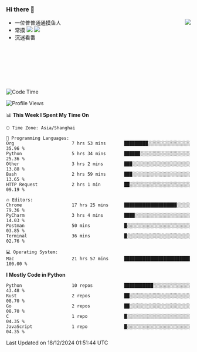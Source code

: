 ### Hi there 👋


<a href="https://github.com/yanlc39">
  <img align="right" src="https://github-readme-stats.vercel.app/api?username=yanlc39&show_icons=true&hide_border=true&icon_color=586069&title_color=a0a9af">
</a>

- 一位普普通通摸鱼人
- 常摸 ![](https://img.shields.io/badge/-Python-3e74a2?style=flat-square&logo=Python&logoColor=fff) ![](https://img.shields.io/badge/-C%2B%2B-brightgreen?style=flat-square)
- 沉迷看番



<br><br><br><br><br><br>


<!--START_SECTION:waka-->
![Code Time](http://img.shields.io/badge/Code%20Time-614%20hrs%2032%20mins-blue)

![Profile Views](http://img.shields.io/badge/Profile%20Views-0-blue)

📊 **This Week I Spent My Time On** 

```text
🕑︎ Time Zone: Asia/Shanghai

💬 Programming Languages: 
Org                      7 hrs 53 mins       █████████░░░░░░░░░░░░░░░░   35.96 % 
Python                   5 hrs 34 mins       ██████░░░░░░░░░░░░░░░░░░░   25.36 % 
Other                    3 hrs 2 mins        ███░░░░░░░░░░░░░░░░░░░░░░   13.88 % 
Bash                     2 hrs 59 mins       ███░░░░░░░░░░░░░░░░░░░░░░   13.65 % 
HTTP Request             2 hrs 1 min         ██░░░░░░░░░░░░░░░░░░░░░░░   09.19 % 

🔥 Editors: 
Chrome                   17 hrs 25 mins      ████████████████████░░░░░   79.36 % 
PyCharm                  3 hrs 4 mins        ████░░░░░░░░░░░░░░░░░░░░░   14.03 % 
Postman                  50 mins             █░░░░░░░░░░░░░░░░░░░░░░░░   03.85 % 
Terminal                 36 mins             █░░░░░░░░░░░░░░░░░░░░░░░░   02.76 % 

💻 Operating System: 
Mac                      21 hrs 57 mins      █████████████████████████   100.00 % 
```

**I Mostly Code in Python** 

```text
Python                   10 repos            ███████████░░░░░░░░░░░░░░   43.48 % 
Rust                     2 repos             ██░░░░░░░░░░░░░░░░░░░░░░░   08.70 % 
Go                       2 repos             ██░░░░░░░░░░░░░░░░░░░░░░░   08.70 % 
C                        1 repo              █░░░░░░░░░░░░░░░░░░░░░░░░   04.35 % 
JavaScript               1 repo              █░░░░░░░░░░░░░░░░░░░░░░░░   04.35 % 
```




 Last Updated on 18/12/2024 01:51:44 UTC
<!--END_SECTION:waka-->
